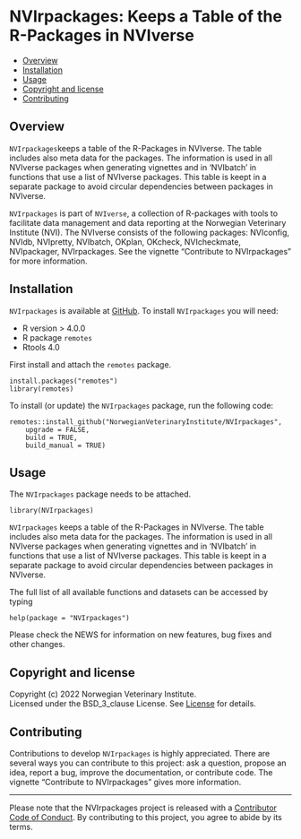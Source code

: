 NVIrpackages: Keeps a Table of the R-Packages in NVIverse
=========================================================

<!-- README.md is generated from README.Rmd. Please edit that file -->

-   [Overview](#overview)
-   [Installation](#installation)
-   [Usage](#usage)
-   [Copyright and license](#copyright-and-license)
-   [Contributing](#contributing)

Overview
--------

`NVIrpackages`keeps a table of the R-Packages in NVIverse. The table
includes also meta data for the packages. The information is used in all
NVIverse packages when generating vignettes and in ‘NVIbatch’ in
functions that use a list of NVIverse packages. This table is keept in a
separate package to avoid circular dependencies between packages in
NVIverse.

`NVIrpackages` is part of `NVIverse`, a collection of R-packages with
tools to facilitate data management and data reporting at the Norwegian
Veterinary Institute (NVI). The NVIverse consists of the following
packages: NVIconfig, NVIdb, NVIpretty, NVIbatch, OKplan, OKcheck,
NVIcheckmate, NVIpackager, NVIrpackages. See the vignette “Contribute to
NVIrpackages” for more information.

Installation
------------

`NVIrpackages` is available at
[GitHub](https://github.com/NorwegianVeterinaryInstitute). To install
`NVIrpackages` you will need:

-   R version &gt; 4.0.0
-   R package `remotes`
-   Rtools 4.0

First install and attach the `remotes` package.

    install.packages("remotes")
    library(remotes)

To install (or update) the `NVIrpackages` package, run the following
code:

    remotes::install_github("NorwegianVeterinaryInstitute/NVIrpackages",
        upgrade = FALSE,
        build = TRUE,
        build_manual = TRUE)

Usage
-----

The `NVIrpackages` package needs to be attached.

    library(NVIrpackages)

`NVIrpackages` keeps a table of the R-Packages in NVIverse. The table
includes also meta data for the packages. The information is used in all
NVIverse packages when generating vignettes and in ‘NVIbatch’ in
functions that use a list of NVIverse packages. This table is keept in a
separate package to avoid circular dependencies between packages in
NVIverse.

The full list of all available functions and datasets can be accessed by
typing

    help(package = "NVIrpackages")

Please check the NEWS for information on new features, bug fixes and
other changes.

Copyright and license
---------------------

Copyright (c) 2022 Norwegian Veterinary Institute.  
Licensed under the BSD\_3\_clause License. See
[License](https://github.com/NorwegianVeterinaryInstitute/NVIrpackages/blob/main/LICENSE)
for details.

Contributing
------------

Contributions to develop `NVIrpackages` is highly appreciated. There are
several ways you can contribute to this project: ask a question, propose
an idea, report a bug, improve the documentation, or contribute code.
The vignette “Contribute to NVIrpackages” gives more information.

------------------------------------------------------------------------

<!-- Code of conduct -->

Please note that the NVIrpackages project is released with a
[Contributor Code of
Conduct](https://github.com/NorwegianVeterinaryInstitute/NVIrpackages/blob/main/CODE_OF_CONDUCT.md).
By contributing to this project, you agree to abide by its terms.
